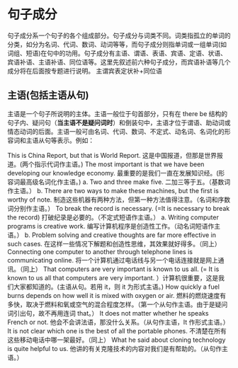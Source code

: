 #  句子成分 
句子成分系一个句子的各个组成部分。句子成分与词类不同。词类指孤立的单词的分类，如分为名词、代词、数词、动词等等，而句子成分则指单词或一组单词(如词组、短语)在句中的功用。句子成分有主语、谓语、表语、宾语、定语、状语、宾语补语、主语补语、同位语等。这里先叙述前六种句子成分，而宾语补语等几个成分将在后面按专题进行说明。
主谓宾表定状补+同位语


## 主语(包括主语从句)

主语是一个句子所说明的主体。主语一般位于句首部分，只有在 there be 结构的句子内、疑问句（**当主语不是疑问词时**）和倒装句中，主语才位于谓语、助动词或情态动词的后面。主语一般可由名词、代词、数词、不定式、动名词、名词化的形容词和主语从句等表示。例如：
> 
This is China Report, but that is World Report. 这是中国报道，但那是世界报道。(两个指示代词作主语。)
The most important is that we have been developing our knowledge economy. 最重要的是我们一直在发展知识经。(形容词最高级名词化作主语。)
a. Two and three make five. 二加三等于五。（基数词作主语。）
b. There are two ways to make these machines, but the first is worthy of note. 制造这些机器有两种方法，但第一种方法值得注意。（名词和序数词分别作主语。）
To break the record is necessary. (=It is necessary to break the record) 打破纪录是必要的。（不定式短语作主语。）
a. Writing computer programs is creative work. 编写计算机程序是创造性工作。（动名词短语作主语。）
b. Problem solving and creative thoughts are far more effective in such cases. 在这样一些情况下解题和创造性思维，其效果就好得多。（同上）
Connecting one computer to another through telephone lines is communicating online. 将一个计算机通过电话线与另一个电话连接就是网上通讯。（同上）
That computers are very important is known to us all. (= It is known to us all that computers are very important. ）计算机很重要，这是我们大家都知道的。(主语从句。若用 it，则 it 为形式主语。)
How quickly a fuel burns depends on how well it is mixed with oxygen or air. 燃料的燃烧速度有多快，取决于燃料和氧或空气的混合程度怎样。（第一个从句作主语。由于是疑问词引出句，故不再用连词 that。）
It does not matter whether he speaks French or not. 他会不会讲法语，那没什么关系。（从句作主语，It 作形式主语。）
It is not clear which one is the best of all the portable phones. 不清楚在所有这些移动电话中哪一架最好。（同上）
What he said about cloning technology is quite helpful to us. 他讲的有关克隆技术的内容对我们是有帮助的。（从句作主语。）